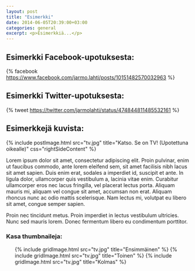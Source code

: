```yaml
---
layout: post
title: "Esimerkki"
date: 2014-06-05T20:39:00+03:00
categories: general
excerpt: <p>Esimerkkiä...</p>
---
```


## Esimerkki Facebook-upotuksesta:

{% facebook https://www.facebook.com/jarmo.lahti/posts/10151482570032963 %}

## Esimerkki Twitter-upotuksesta:

{% tweet https://twitter.com/jarmolahti/status/474844811485532161 %}

## Esimerkkejä kuvista:

{% include postImage.html src="tv.jpg" title="Katso. Se on TV! (Upotettuna oikealle)" css="rightSideContent" %}

Lorem ipsum dolor sit amet, consectetur adipiscing elit. Proin pulvinar, enim ut faucibus commodo, ante lorem eleifend sem, sit amet facilisis nibh lacus sit amet sapien. Duis enim erat, sodales a imperdiet id, suscipit et ante. In ligula dolor, ullamcorper quis vestibulum a, lacinia vitae enim. Curabitur ullamcorper eros nec lacus fringilla, vel placerat lectus porta. Aliquam mauris mi, aliquam vel congue sit amet, accumsan non erat. Aliquam rhoncus nunc ac odio mattis scelerisque. Nam lectus mi, volutpat eu libero sit amet, congue semper sapien.

Proin nec tincidunt metus. Proin imperdiet in lectus vestibulum ultricies. Nunc sed mauris lorem. Donec fermentum libero eu condimentum porttitor. 

### Kasa thumbnaileja:

<ul class="imageCollage small-block-grid-3">
  {% include gridImage.html src="tv.jpg" title="Ensimmäinen" %}
  {% include gridImage.html src="tv.jpg" title="Toinen" %}
  {% include gridImage.html src="tv.jpg" title="Kolmas" %}
</ul>
